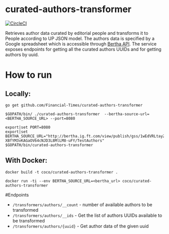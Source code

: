 # curated-authors-transformer

[![CircleCI](https://circleci.com/gh/Financial-Times/curated-authors-transformer.svg?style=svg)](https://circleci.com/gh/Financial-Times/curated-authors-transformer)

Retrieves author data curated by editorial people and transforms it to People according to UP JSON model.
The authors data is specified by a Google spreadsheet which is accessible through [Bertha API](https://github.com/ft-interactive/bertha/wiki/Tutorial).
The service exposes endpoints for getting all the curated authors UUIDs and for getting authors by uuid.

# How to run

## Locally: 

`go get github.com/Financial-Times/curated-authors-transformer`

`$GOPATH/bin/ ./curated-authors-transformer  --bertha-source-url=<BERTHA_SOURCE_URL> --port=8080`                

```
export|set PORT=8080
export|set BERTHA_SOURCE_URL="http://bertha.ig.ft.com/view/publish/gss/1wEdVRLtayZ6-XBfYM3vKAGaOV64cNJD3L8MlLM8-uFY/TestAuthors"
$GOPATH/bin/curated-authors-transformer
```

## With Docker:

`docker build -t coco/curated-authors-transformer .`

`docker run -ti --env BERTHA_SOURCE_URL=<bertha_url> coco/curated-authors-transformer`

#Endpoints

* `/transformers/authors/__count` - number of available authors to be transformed 
* `/transformers/authors/__ids` - Get the list of authors UUIDs available to be transformed 
* `/transformers/authors/{uuid}` - Get author data of the given uuid
